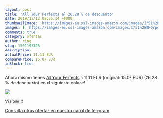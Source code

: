 ```yaml
---
layout: post
title: 'All Your Perfects al 26.28 % de descuento'
date: 2019/12/12 08:56:14 +0000
thumbnailImage: 'https://images-eu.ssl-images-amazon.com/images/I/51%2BDHOrpeDL._SL200_.jpg'
images: [ 'https://images-eu.ssl-images-amazon.com/images/I/51%2BDHOrpeDL._SL200_.jpg' ]
comments: true
category: ofertas
author: ring
slug: 1501193325
description:
actualPrice: 11.11 EUR
comparePrice: 15.07 EUR
inStock: true
---
```


Ahora mismo tienes [All Your Perfects](https://www.amazon.com/dp/1501193325/?tag=redken08-20) a 11.11 EUR (original: 15.07 EUR) (26.28 %  de descuento) en el siguiente enlace!

[![](https://images-eu.ssl-images-amazon.com/images/I/51%2BDHOrpeDL._SL200_.jpg)](https://www.amazon.com/dp/1501193325/?tag=redken08-20)

[Visítala!!!](https://www.amazon.com/dp/1501193325/?tag=redken08-20)

[Consulta otras ofertas en nuestro canal de telegram](https://t.me/s/ofertas25)
